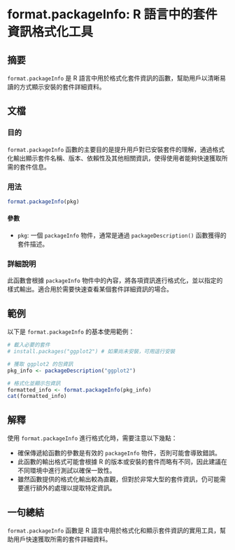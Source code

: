 <!--
Meta Description: # format.packageInfo: R 語言中的套件資訊格式化工具 ## 摘要 `format.packageInfo` 是 R 語言中用於格式化套件資訊的函數，幫助用戶以清晰易讀的方式顯示安裝的套件詳細資料。 ## 文檔 ### 目的 `format.packageInfo` 函數的主要目...
Meta Keywords: packageinfo, format, ggplot2, pkg, packagedescription
-->

# format.packageInfo: R 語言中的套件資訊格式化工具

## 摘要
`format.packageInfo` 是 R 語言中用於格式化套件資訊的函數，幫助用戶以清晰易讀的方式顯示安裝的套件詳細資料。

## 文檔
### 目的
`format.packageInfo` 函數的主要目的是提升用戶對已安裝套件的理解，通過格式化輸出顯示套件名稱、版本、依賴性及其他相關資訊，使得使用者能夠快速獲取所需的套件信息。

### 用法
```R
format.packageInfo(pkg)
```

#### 參數
- `pkg`: 一個 `packageInfo` 物件，通常是通過 `packageDescription()` 函數獲得的套件描述。

### 詳細說明
此函數會根據 `packageInfo` 物件中的內容，將各項資訊進行格式化，並以指定的樣式輸出。適合用於需要快速查看某個套件詳細資訊的場合。 

## 範例
以下是 `format.packageInfo` 的基本使用範例：

```R
# 載入必要的套件
# install.packages("ggplot2") # 如果尚未安裝，可用這行安裝

# 獲取 ggplot2 的包資訊
pkg_info <- packageDescription("ggplot2")

# 格式化並顯示包資訊
formatted_info <- format.packageInfo(pkg_info)
cat(formatted_info)
```

## 解釋
使用 `format.packageInfo` 進行格式化時，需要注意以下幾點：
- 確保傳遞給函數的參數是有效的 `packageInfo` 物件，否則可能會導致錯誤。
- 此函數的輸出格式可能會根據 R 的版本或安裝的套件而略有不同，因此建議在不同環境中進行測試以確保一致性。
- 雖然函數提供的格式化輸出較為直觀，但對於非常大型的套件資訊，仍可能需要進行額外的處理以提取特定資訊。

## 一句總結
`format.packageInfo` 函數是 R 語言中用於格式化和顯示套件資訊的實用工具，幫助用戶快速獲取所需的套件詳細資料。